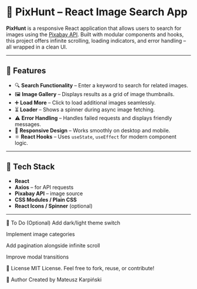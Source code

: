  # 📸 PixHunt – React Image Search App

**PixHunt** is a responsive React application that allows users to search for images using the [Pixabay API](https://pixabay.com/api/docs/). Built with modular components and hooks, this project offers infinite scrolling, loading indicators, and error handling – all wrapped in a clean UI.

---

## 🚀 Features

- 🔍 **Search Functionality** – Enter a keyword to search for related images.
- 🖼️ **Image Gallery** – Displays results as a grid of image thumbnails.
- ➕ **Load More** – Click to load additional images seamlessly.
- ⏳ **Loader** – Shows a spinner during async image fetching.
- ⚠️ **Error Handling** – Handles failed requests and displays friendly messages.
- 📱 **Responsive Design** – Works smoothly on desktop and mobile.
- ⚛️ **React Hooks** – Uses `useState`, `useEffect` for modern component logic.

---

## 🧱 Tech Stack

- **React**
- **Axios** – for API requests
- **Pixabay API** – image source
- **CSS Modules / Plain CSS**
- **React Icons / Spinner** (optional)

---

📌 To Do (Optional)
 Add dark/light theme switch

 Implement image categories

 Add pagination alongside infinite scroll

 Improve modal transitions

🪪 License
MIT License. Feel free to fork, reuse, or contribute!

🙌 Author
Created by Mateusz Karpiński
